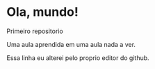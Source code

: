 # Ola, mundo!
 Primeiro repositorio

 Uma aula aprendida em uma aula nada a ver.
 
 Essa linha eu alterei pelo proprio editor do github.
